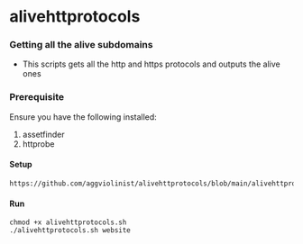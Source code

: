 # alivehttprotocols

### Getting all the alive subdomains  

  - This scripts gets all the http and https protocols and outputs the alive ones

### Prerequisite
Ensure you have the following installed:
 1. assetfinder
 2. httprobe

#### Setup
``` 
https://github.com/aggviolinist/alivehttprotocols/blob/main/alivehttprotocols.sh
```
#### Run
```
chmod +x alivehttprotocols.sh
./alivehttprotocols.sh website
